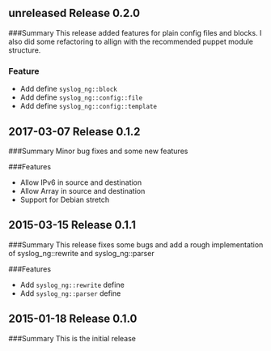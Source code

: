 ## unreleased Release 0.2.0
###Summary
This release added features for plain config files and blocks.
I also did some refactoring to allign with the recommended puppet module structure.

### Feature
- Add define `syslog_ng::block`
- Add define `syslog_ng::config::file`
- Add define `syslog_ng::config::template`

## 2017-03-07 Release 0.1.2
###Summary
Minor bug fixes and some new features

###Features
- Allow IPv6 in source and destination
- Allow Array in source and destination
- Support for Debian stretch

## 2015-03-15 Release 0.1.1
###Summary
This release fixes some bugs and add a rough implementation of syslog_ng::rewrite and syslog_ng::parser

###Features
- Add `syslog_ng::rewrite` define
- Add `syslog_ng::parser` define
 
## 2015-01-18 Release 0.1.0
###Summary
This is the initial release
